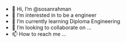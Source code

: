 - 👋 Hi, I’m @sosanrahman
- 👀 I’m interested in to be a engineer 
- 🌱 I’m currently learning Diploma Engineering 
- 💞️ I’m looking to collaborate on ...
- 📫 How to reach me ...

<!---
sosanrahman/sosanrahman is a ✨ special ✨ repository because its `README.md` (this file) appears on your GitHub profile.
You can click the Preview link to take a look at your changes.
--->
